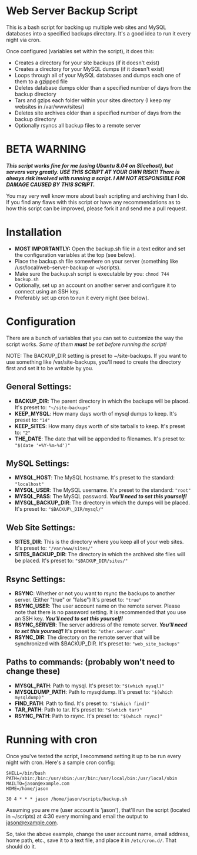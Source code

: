 # Web Server Backup Script

This is a bash script for backing up multiple web sites and MySQL databases into a specified backups directory. It's a good idea to run it every night via cron.

Once configured (variables set within the script), it does this:

* Creates a directory for your site backups (if it doesn't exist)
* Creates a directory for your MySQL dumps (if it doesn't exist)
* Loops through all of your MySQL databases and dumps each one of them to a gzipped file
* Deletes database dumps older than a specified number of days from the backup directory
* Tars and gzips each folder within your sites directory (I keep my websites in /var/www/sites/)
* Deletes site archives older than a specified number of days from the backup directory
* Optionally rsyncs all backup files to a remote server

# BETA WARNING

___This script works fine for me (using Ubuntu 8.04 on Slicehost), but servers vary greatly. USE THIS SCRIPT AT YOUR OWN RISK!! There is always risk involved with running a script. I AM NOT RESPONSIBLE FOR DAMAGE CAUSED BY THIS SCRIPT.___

You may very well know more about bash scripting and archiving than I do. If you find any flaws with this script or have any recommendations as to how this script can be improved, please fork it and send me a pull request.

# Installation

* __MOST IMPORTANTLY:__ Open the backup.sh file in a text editor and set the configuration variables at the top (see below).
* Place the backup.sh file somewhere on your server (something like /usr/local/web-server-backup or ~/scripts).
* Make sure the backup.sh script is executable by you: `chmod 744 backup.sh`
* Optionally, set up an account on another server and configure it to connect using an SSH key.
* Preferably set up cron to run it every night (see below).
    
# Configuration

There are a bunch of variables that you can set to customize the way the script works. _Some of them __must__ be set before running the script!_

NOTE: The BACKUP\_DIR setting is preset to ~/site-backups. If you want to use something like /var/site-backups, you'll need to create the directory first and set it to be writable by you.

## General Settings:

* __BACKUP\_DIR__: The parent directory in which the backups will be placed. It's preset to: `"~/site-backups"`
* __KEEP\_MYSQL__: How many days worth of mysql dumps to keep. It's preset to: `"14"`
* __KEEP\_SITES__: How many days worth of site tarballs to keep. It's preset to: `"2"`
* __THE\_DATE__: The date that will be appended to filenames. It's preset to: `"$(date '+%Y-%m-%d')"`

## MySQL Settings:

* __MYSQL\_HOST__: The MySQL hostname. It's preset to the standard: `"localhost"`
* __MYSQL\_USER__: The MySQL username. It's preset to the standard: `"root"`
* __MYSQL\_PASS__: The MySQL password. ___You'll need to set this yourself!___
* __MYSQL\_BACKUP\_DIR__: The directory in which the dumps will be placed. It's preset to: `"$BACKUP\_DIR/mysql/"`

## Web Site Settings:

* __SITES\_DIR__: This is the directory where you keep all of your web sites. It's preset to: `"/var/www/sites/"`
* __SITES\_BACKUP\_DIR__: The directory in which the archived site files will be placed. It's preset to: `"$BACKUP_DIR/sites/"`

## Rsync Settings:

* __RSYNC__: Whether or not you want to rsync the backups to another server. (Either "true" or "false") It's preset to: `"true"`
* __RSYNC\_USER__: The user account name on the remote server. Please note that there is no password setting. It is recommended that you use an SSH key. ___You'll need to set this yourself!___
* __RSYNC\_SERVER__: The server address of the remote server. ___You'll need to set this yourself!___ It's preset to: `"other.server.com"`
* __RSYNC\_DIR__: The directory on the remote server that will be synchronized with $BACKUP\_DIR. It's preset to: `"web_site_backups"`

## Paths to commands: (probably won't need to change these)

* __MYSQL\_PATH__: Path to mysql. It's preset to: `"$(which mysql)"`
* __MYSQLDUMP\_PATH__: Path to mysqldump. It's preset to: `"$(which mysqldump)"`
* __FIND\_PATH__: Path to find. It's preset to: `"$(which find)"`
* __TAR\_PATH__: Path to tar. It's preset to: `"$(which tar)"`
* __RSYNC\_PATH__: Path to rsync. It's preset to: `"$(which rsync)"`

# Running with cron

Once you've tested the script, I recommend setting it up to be run every night with cron. Here's a sample cron config:

    SHELL=/bin/bash
    PATH=/sbin:/bin:/usr/sbin:/usr/bin:/usr/local/bin:/usr/local/sbin
    MAILTO=jason@example.com
    HOME=/home/jason

    30 4 * * * jason /home/jason/scripts/backup.sh
    
Assuming you are me (user account is 'jason'), that'll run the script (located in ~/scripts) at 4:30 every morning and email the output to jason@example.com.

So, take the above example, change the user account name, email address, home path, etc., save it to a text file, and place it in `/etc/cron.d/`. That should do it.
